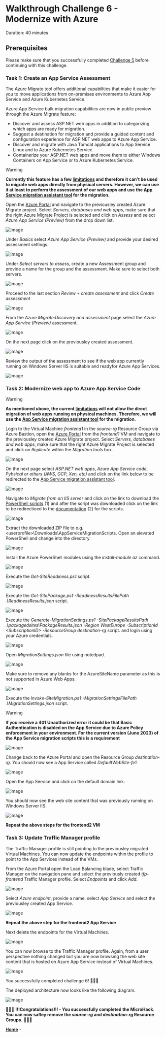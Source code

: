 # Walkthrough Challenge 6 - Modernize with Azure

Duration: 40 minutes

## Prerequisites

Please make sure thet you successfully completed [Challenge 5](../challenge-5/solution.md) before continuing with this challenge.

### **Task 1: Create an App Service Assessment**

The Azure Migrate tool offers additional capabilities that make it easier for you to move applications from on-premises environments to Azure App Service and Azure Kubernetes Service.

Azure App Service bulk migration capabilities are now in public preview through the Azure Migrate feature:

* Discover and assess ASP.NET web apps in addition to categorizing which apps are ready for migration.
* Suggest a destination for migration and provide a guided content and configuration experience for ASP.NET web apps to Azure App Service.
* Discover and migrate with Java Tomcat applications to App Service Linux and to Azure Kubernetes Service.
* Containerize your ASP.NET web apps and move them to either Windows Containers on App Service or to Azure Kubernetes Service.

> [!WARNING]
> **Currently this feature has a few [limitations](https://learn.microsoft.com/en-us/azure/migrate/concepts-migration-webapps#limitations) and therefore it can't be used to migrate web apps directly from physical servers. However, we can use it at least to perform the assessment of our web apps and use the [App Service migration assistant tool](https://learn.microsoft.com/en-us/azure/app-service/app-service-asp-net-migration) for the migration.**


Open the [Azure Portal](https://portal.azure.com) and navigate to the previousley created Azure Migrate project. Select *Servers, databases and web apps*, make sure that the right Azure Migrate Project is selected and click on *Assess* and select *Azure App Service (Preview)* from the drop down list.

![image](./img/appservice1.png)

Under *Basics* select *Azure App Service (Preview)* and provide your desired assessment settings.

![image](./img/appservice2.png)

Under *Select servers to assess*, create a new Assessment group and provide a name for the group and the assessment. Make sure to select both servers.

![image](./img/appservice3.png)

Proceed to the last section *Review + create assessment* and click *Create assessment*

![image](./img/appservice4.png)

From the *Azure Migrate:Discovery and assessment* page select the *Azure App Service (Preview)* assessment.

![image](./img/appservice5.png)

On the next page click on the previousley created assessment.

![image](./img/appservice6.png)

Review the output of the assessment to see if the web app currently running on Windows Server IIS is suitable and readyfor Azure App Services.

![image](./img/appservice7.png)

### **Task 2: Modernize web app to Azure App Service Code**

> [!WARNING]
> **As mentioned ubove, the current [limitations](https://learn.microsoft.com/en-us/azure/migrate/concepts-migration-webapps#limitations) will not allow the direct migration of web apps running on physical machines. Therefore, we will use the [App Service migration assistant tool](https://learn.microsoft.com/en-us/azure/app-service/app-service-asp-net-migration) for the migration.**


Login to the Virtual Machine *frontend1* in the *source-rg* Resource Group via Azure Bastion, open the [Azure Portal](https://portal.azure.com) from the *frontend1* VM and navigate to the previousley created Azure Migrate project. Select *Servers, databases and web apps*, make sure that the right Azure Migrate Project is selected and click on *Replicate* within the *Migration tools* box.

![image](./img/modernize1.png)

On the next page select *ASP.NET web apps*, *Azure App Service code*, *Pyhsical or others (AWS, GCP, Xen, etc)* and click on the link below to be redirected to the [App Service migration assistant tool](https://learn.microsoft.com/en-us/azure/app-service/app-service-asp-net-migration).

![image](./img/modernize2.png)

Navigate to *Migrate from an IIS server* and click on the link to download the [PowerShell scripts](https://appmigration.microsoft.com/api/download/psscriptpreview/AppServiceMigrationScripts.zip) (1) and after the script was downloaded click on the link to be redirectioed to the [documentation](https://github.com/Azure/App-Service-Migration-Assistant/wiki/PowerShell-Scripts) (2) for the scripts.

![image](./img/modernize3.png)

Extract the downloaded ZIP file to e.g. \<userprofile\>\\Downloads\\AppServiceMigrationScripts. Open an elevated PowerShell and change into the directory.

![image](./img/modernize4.png)

Install the Azure PowerShell modules using the *install-module az* command.

![image](./img/modernize5.png)

Execute the *Get-SiteReadiness.ps1* script.

![image](./img/modernize6.png)

Execute the *Get-SitePackage.ps1 -ReadinessResultsFilePath .\\ReadinessResults.json* script.

![image](./img/modernize7.png)

Execute the *Generate-MigrationSettings.ps1 -SitePackageResultsPath .\packagedsites\PackageResults.json -Region WestEurope -SubscriptionId \<SubscriptionID\> -ResourceGroup destination-rg* script. and login using your Azure credentials.

![image](./img/modernize8.png)

Open *MigrationSettings.json* file using notedpad.

![image](./img/modernize9.png)

Make sure to remove any blanks for the AzureSiteName parameter as this is not supported in Azure Web Apps.

![image](./img/modernize10.png)

Execute the *Invoke-SiteMigration.ps1 -MigrationSettingsFilePath .\\MigrationSettings.json* script.

> [!WARNING]
> **If you receive a 401 Unauthorized error it could be that Basic Authentication is disabled on the App Service due to Azure Policy enforcement in your environment. For the current version (June 2023) of the App Service migration scripts this is a requirement**



![image](./img/modernize11.png)

Change back to the Azure Portal and open the Resource Group *destination-rg*. You should now see a App Service called *DefaultWebSite-fe1*.

![image](./img/modernize12.png)

Open the App Service and click on the default domain link.

![image](./img/modernize13.png)

You should now see the web site content that was previously running on Windows Server IIS.

![image](./img/modernize14.png)

**Repeat the above steps for the frontend2 VM**

### **Task 3: Update Traffic Manager profile**

The Traffic Manager profile is still pointing to the previousley migrated Virtual Machines. You can now update the endpoints within the profile to point to the App Services instead of the VMs.

From the Azure Portal open the Load Balancing blade, select Traffic Manager on the navigation pane and select the previously created *tfp-frontend* Traffic Manager profile. Select *Endpoints* and click *Add*.

![image](./img/tfupdate1.png)

Select *Azure endpoint*, provide a name, select *App Service* and select the previousley created App Service.

![image](./img/tfupdate2.png)

**Repeat the above step for the frontend2 App Service**

Next delete the endpoints for the Virtual Machines.

![image](./img/tfupdate3.png)

You can now browse to the Traffic Manager profile. Again, from a user perspective nothing changed but you are now browsing the web site content that is hosted on Azure App Service instead of Virtual Machines.

![image](./img/tfupdate4.png)

You successfully completed challenge 6! 🚀🚀🚀

The deployed architecture now looks like the following diagram.

![image](./img/Challenge-6.jpg)


🚀🚀🚀 **!!!Congratulations!!! - You successfully completed the MicroHack. You can now safley remove the *source-rg* and *destination-rg* Resource Groups.** 🚀🚀🚀


 **[Home](../../Readme.md)** -